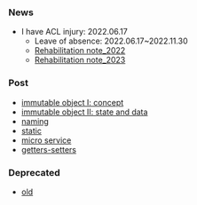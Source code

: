 ### News  
- I have ACL injury: 2022.06.17
    - Leave of absence: 2022.06.17~2022.11.30
    - [Rehabilitation note_2022](https://docs.google.com/document/d/1TR7XZw0wRNqMmsUnf-f2GO2urjwLKBanJM9dJQePw58/edit?usp=sharing)   
    - [Rehabilitation note_2023](https://docs.google.com/document/d/1GDOack_Uf0pv5ZoWO0emTzveGV7XfXYMiMN1nPnGByU/edit?usp=sharing)  

### Post 
- [immutable object I: concept](/post/immutable.md)  
- [immutable object II: state and data](/post/stateAndData.md)  
- [naming](/post/name.md)
- [static](/post/static.md)
- [micro service](/post/micro-service.md)
- [getters-setters](/post/getters-setters.md)

### Deprecated
- [old](/old/index.md)
